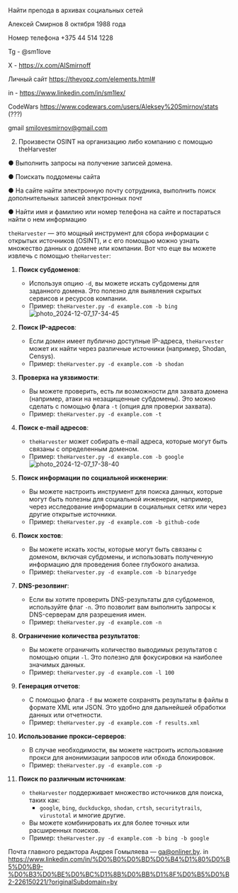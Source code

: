 Найти препода в архивах социальных сетей

Алексей Смирнов 8 октября 1988 года

Номер телефона +375 44 514 1228

Tg - @sm1love

X - https://x.com/AISmirnoff

Личный сайт https://thevopz.com/elements.html#

in - https://www.linkedin.com/in/sm1lex/

CodeWars https://www.codewars.com/users/Aleksey%20Smirnov/stats (???)

gmail smilovesmirnov@gmail.com

2.	Произвести OSINT на организацию либо компанию
с помощью theHarvester

●	Выполнить запросы на получение записей домена.

●	Поискать поддомены сайта

●	На сайте найти электронную почту сотрудника, выполнить поиск дополнительных записей электронных почт

●	Найти имя и фамилию или номер телефона на сайте и постараться найти о нем информацию

`theHarvester` — это мощный инструмент для сбора информации с открытых источников (OSINT), и с его помощью можно узнать множество данных о домене или компании. Вот что еще вы можете извлечь с помощью `theHarvester`:

1. **Поиск субдоменов**:
   - Используя опцию `-d`, вы можете искать субдомены для заданного домена. Это полезно для выявления скрытых сервисов и ресурсов компании.
   - Пример: `theHarvester.py -d example.com -b bing`
![photo_2024-12-07_17-34-45](https://github.com/user-attachments/assets/0cbbcdff-0ee8-4923-bc11-775ee18d38ef)

2. **Поиск IP-адресов**:
   - Если домен имеет публично доступные IP-адреса, `theHarvester` может их найти через различные источники (например, Shodan, Censys).
   - Пример: `theHarvester.py -d example.com -b shodan`

3. **Проверка на уязвимости**:
   - Вы можете проверить, есть ли возможности для захвата домена (например, атаки на незащищенные субдомены). Это можно сделать с помощью флага `-t` (опция для проверки захвата).
   - Пример: `theHarvester.py -d example.com -t`

4. **Поиск e-mail адресов**:
   - `theHarvester` может собирать e-mail адреса, которые могут быть связаны с определенным доменом.
   - Пример: `theHarvester.py -d example.com -b google`
![photo_2024-12-07_17-38-40](https://github.com/user-attachments/assets/5ed2a894-c4ad-4d71-8a41-be77f0dcac88)

5. **Поиск информации по социальной инженерии**:
   - Вы можете настроить инструмент для поиска данных, которые могут быть полезны для социальной инженерии, например, через исследование информации в социальных сетях или через другие открытые источники.
   - Пример: `theHarvester.py -d example.com -b github-code`

6. **Поиск хостов**:
   - Вы можете искать хосты, которые могут быть связаны с доменом, включая субдомены, и использовать полученную информацию для проведения более глубокого анализа.
   - Пример: `theHarvester.py -d example.com -b binaryedge`

7. **DNS-резолвинг**:
   - Если вы хотите проверить DNS-результаты для субдоменов, используйте флаг `-n`. Это позволит вам выполнить запросы к DNS-серверам для разрешения имен.
   - Пример: `theHarvester.py -d example.com -n`

8. **Ограничение количества результатов**:
   - Вы можете ограничить количество выводимых результатов с помощью опции `-l`. Это полезно для фокусировки на наиболее значимых данных.
   - Пример: `theHarvester.py -d example.com -l 100`

9. **Генерация отчетов**:
   - С помощью флага `-f` вы можете сохранять результаты в файлы в формате XML или JSON. Это удобно для дальнейшей обработки данных или отчетности.
   - Пример: `theHarvester.py -d example.com -f results.xml`

10. **Использование прокси-серверов**:
    - В случае необходимости, вы можете настроить использование прокси для анонимизации запросов или обхода блокировок.
    - Пример: `theHarvester.py -d example.com -p`

11. **Поиск по различным источникам**:
    - `theHarvester` поддерживает множество источников для поиска, таких как:
      - `google`, `bing`, `duckduckgo`, `shodan`, `crtsh`, `securitytrails`, `virustotal` и многие другие.
    - Вы можете комбинировать их для более точных или расширенных поисков.
    - Пример: `theHarvester.py -d example.com -b bing -b google`


Почта главного редактора Андрея Гомыляева — ga@onliner.by.
in https://www.linkedin.com/in/%D0%B0%D0%BD%D0%B4%D1%80%D0%B5%D0%B9-%D0%B3%D0%BE%D0%BC%D1%8B%D0%BB%D1%8F%D0%B5%D0%B2-226150221/?originalSubdomain=by


